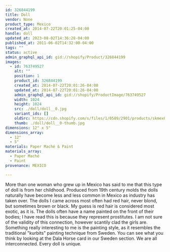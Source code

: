 ```yaml
---
id: 326844199
title: Doll
vendor: None
product_type: Mexico
created_at: 2014-07-22T20:01:25-04:00
handle: doll
updated_at: 2023-08-02T14:36:28-04:00
published_at: 2011-06-02T14:32:00-04:00
tags: ""
status: active
admin_graphql_api_id: gid://shopify/Product/326844199
images:
  - id: 763749527
    alt: ""
    position: 1
    product_id: 326844199
    created_at: 2014-07-22T20:01:26-04:00
    updated_at: 2014-07-22T20:01:26-04:00
    admin_graphql_api_id: gid://shopify/ProductImage/763749527
    width: 1024
    height: 1024
    src: ./doll/doll__0.jpg
    variant_ids: []
    oldSrc: https://cdn.shopify.com/s/files/1/0589/2901/products/skmex0062.tif.jpeg?v=1406073686
    thumb: ./doll/doll__0-thumb.jpg
dimensions: 12" x 5"
dimensions_array:
  - 12"
  - 5"
materials: Paper Maché & Paint
materials_array:
  - Paper Maché
  - Paint
provenance: MEXICO

---
```


More than one woman who grew up in Mexico has said to me that this type of doll is from her childhood. Produced from 19th century molds the dolls naturally have become less and less common in Mexico as industry has taken over. The dolls I came across most often had red hair, never blond, but sometimes brown or black. My guess is red hair is considered most exotic, as it is. The dolls often have a name painted on the front of their bodies; I have read this is because they represent prostitutes. I am not sure of the validity of this connection, however scantily clad the girls are. Something really interesting to me is the painting style, as it resembles the traditional "kurbits" painting technique from Sweden. You can see what you think by looking at the Dala Horse card in our Sweden section. We are all interconnected. Every doll is unique.